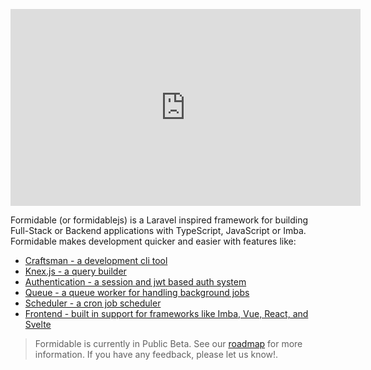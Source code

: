 <!-- <p align="center"><a href="https://formidablejs.org" target="_blank"><img src="https://raw.githubusercontent.com/formidablejs/.github/main/profile/cover.png"></a></p> -->

<p align="center">
    <iframe width="560" height="315" src="https://www.youtube.com/embed/YJwzu8kPcPs" title="YouTube video player" frameborder="0" allow="accelerometer; autoplay; clipboard-write; encrypted-media; gyroscope; picture-in-picture; web-share" allowfullscreen></iframe>
</p>

Formidable (or formidablejs) is a Laravel inspired framework for building Full-Stack or Backend applications with TypeScript, JavaScript or Imba. Formidable makes development quicker and easier with features like:

- [Craftsman - a development cli tool](https://www.formidablejs.org/docs/craftsman)
- [Knex.js - a query builder](https://www.formidablejs.org/docs/database-query-builder)
- [Authentication - a session and jwt based auth system](https://www.formidablejs.org/docs/authentication)
- [Queue - a queue worker for handling background jobs](https://www.formidablejs.org/docs/queues)
- [Scheduler - a cron job scheduler](https://www.formidablejs.org/docs/scheduling)
- [Frontend - built in support for frameworks like Imba, Vue, React, and Svelte](https://www.formidablejs.org/docs/frontend)

> Formidable is currently in Public Beta. See our [roadmap](https://github.com/formidablejs/roadmap) for more information. If you have any feedback, please let us know!.

